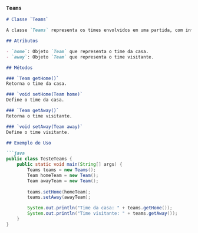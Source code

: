 
### `Teams`

```md
# Classe `Teams`

A classe `Teams` representa os times envolvidos em uma partida, com informações sobre o time da casa e o time visitante.

## Atributos

- `home`: Objeto `Team` que representa o time da casa.
- `away`: Objeto `Team` que representa o time visitante.

## Métodos

### `Team getHome()`
Retorna o time da casa.

### `void setHome(Team home)`
Define o time da casa.

### `Team getAway()`
Retorna o time visitante.

### `void setAway(Team away)`
Define o time visitante.

## Exemplo de Uso

```java
public class TesteTeams {
    public static void main(String[] args) {
        Teams teams = new Teams();
        Team homeTeam = new Team();
        Team awayTeam = new Team();
        
        teams.setHome(homeTeam);
        teams.setAway(awayTeam);

        System.out.println("Time da casa: " + teams.getHome());
        System.out.println("Time visitante: " + teams.getAway());
    }
}
